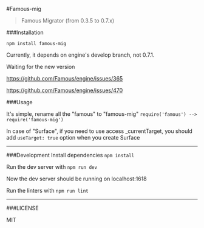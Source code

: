 #Famous-mig
> Famous Migrator (from 0.3.5 to 0.7.x)

###Installation

```npm install famous-mig```

Currently, it depends on engine's develop branch, not 0.7.1.

Waiting for the new version

https://github.com/Famous/engine/issues/365

https://github.com/Famous/engine/issues/470

###Usage

It's simple, rename all the "famous" to "famous-mig"
```require('famous') --> require('famous-mig')```

In case of "Surface", if you need to use access _currentTarget, you should add ```useTarget: true``` option when you create Surface

---

###Development
Install dependencies ```npm install```

Run the dev server with ```npm run dev```

Now the dev server should be running on localhost:1618

Run the linters with ```npm run lint```

---

###LICENSE

MIT
